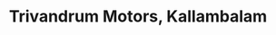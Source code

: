 ---
title: "Trivandrum Motors, Kallambalam"
url: /attingal/trivandrum-motors-kallambalam/
shop: car repair
---